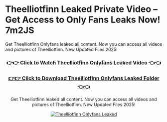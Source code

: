 # Theelliotfinn Leaked Private Video – Get Access to Only Fans Leaks Now! 7m2JS

Get Theelliotfinn Onlyfans leaked all content. Now you can access all videos and pictures of Theelliotfinn. New Updated Files 2025!  
<div align="center">
  
### [👉👉 Click to Watch Theelliotfinn Onlyfans Leaked Video 👈👈](https://links2leaks.com/theelliotfinn)  
### [👉👉 Click to Download Theelliotfinn Onlyfans Leaked Folder 👈👈](https://links2leaks.com/theelliotfinn)  

Get Theelliotfinn leaked all content. Now you can access all videos and pictures of Theelliotfinn. New Updated Files 2025!  

[![Theelliotfinn Onlyfans Leaked](https://i.ibb.co/93hzkbrt/l2l.gif)](https://links2leaks.com/theelliotfinn)  

</div>
